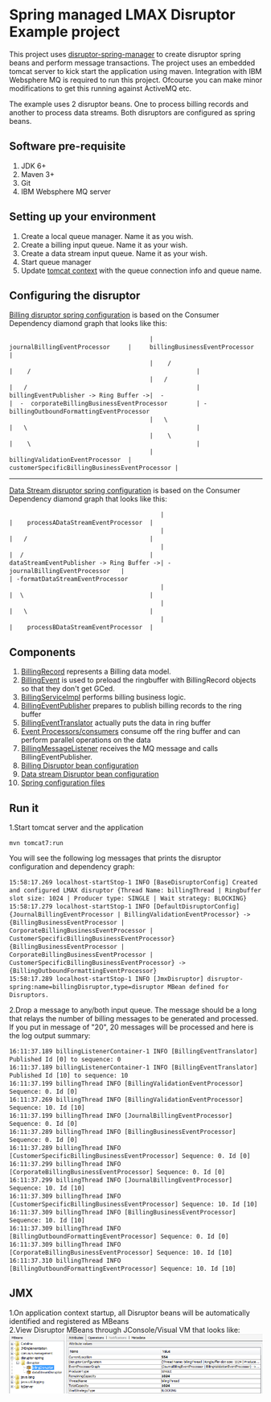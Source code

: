 Spring managed LMAX Disruptor Example project
==================
This project uses [disruptor-spring-manager](https://github.com/anair-it/disruptor-spring-manager) to create disruptor spring beans and perform message transactions. 
The project uses an embedded tomcat server to kick start the application using maven. Integration with IBM Websphere MQ is required to run this project. Ofcourse you can make minor modifications to get this running against ActiveMQ etc.      

The example uses 2 disruptor beans. One to process billing records and another to process data streams. Both disruptors are configured as spring beans.

Software pre-requisite
--------
1. JDK 6+
2. Maven 3+
3. Git      
4. IBM Websphere MQ server       


Setting up your environment
----
1. Create a local queue manager. Name it as you wish.   
2. Create a billing input queue. Name it as your wish.     
3. Create a data stream input queue. Name it as your wish.         
3. Start queue manager    
4. Update [tomcat context](src/main/webapp/META-INF/context.xml) with the queue connection info and queue name.  


Configuring the disruptor
----------

[Billing disruptor spring configuration](src/main/webapp/WEB-INF/spring-billing-disruptor.xml) is based on the Consumer Dependency diamond graph that looks like this:

	                                       |     journalBillingEventProcessor     |     billingBusinessEventProcessor                 |
	                                       |    /                                 |    /                                              |
	                                       |   /                                  |   /                                               |
	billingEventPublisher -> Ring Buffer ->|  -                                   |  -  corporateBillingBusinessEventProcessor        | -billingOutboundFormattingEventProcessor
	                                       |   \                                  |   \                                               |
	                                       |    \                                 |    \                                              |
	                                       |     billingValidationEventProcessor  |     customerSpecificBillingBusinessEventProcessor |


---------
[Data Stream disruptor spring configuration](src/main/webapp/WEB-INF/spring-datastream-disruptor.xml) is based on the Consumer Dependency diamond graph that looks like this:

	                                          |                                  |    processADataStreamEventProcessor  |
	                                          |                                  |   /                                  |
	                                          |                                  |  /                                   |
	dataStreamEventPublisher -> Ring Buffer ->| - journalBillingEventProcessor   |                                      | -formatDataStreamEventProcessor
	                                          |                                  |  \                                   |
	                                          |                                  |   \                                  |
	                                          |                                  |    processBDataStreamEventProcessor  |


Components
----
1. [BillingRecord](src/main/java/org/anair/billing/model/BillingRecord.java) represents a Billing data model.        
2. [BillingEvent](src/main/java/org/anair/billing/disruptor/eventfactory/BillingEvent.java) is used to preload the ringbuffer with BillingRecord objects so that they don't get GCed.          
3. [BillingServiceImpl](src/main/java/org/anair/billing/service/BillingServiceImpl.java) performs billing business logic.    
4. [BillingEventPublisher](src/main/java/org/anair/billing/disruptor/publisher/BillingEventPublisher.java) prepares to publish billing records to the ring buffer       
5. [BillingEventTranslator](src/main/java/org/anair/billing/disruptor/eventtranslator/BillingEventTranslator.java) actually puts the data in ring buffer   
6. [Event Processors/consumers](src/main/java/org/anair/billing/disruptor/eventprocessor) consume off the ring buffer and can perform parallel operations on the data    
4. [BillingMessageListener](src/main/java/org/anair/billing/message/listener/BillingMessageListener.java) receives the MQ message and calls BillingEventPublisher.       
5. [Billing Disruptor bean configuration](src/main/webapp/WEB-INF/spring-billing-disruptor.xml)
6. [Data stream Disruptor bean configuration](src/main/webapp/WEB-INF/spring-datastream-disruptor.xml)                             
7. [Spring configuration files](src/main/webapp/WEB-INF)                      

Run it
----
1.Start tomcat server and the application    
	
	mvn tomcat7:run
You will see the following log messages that prints the disruptor configuration and dependency graph:

	15:58:17.269 localhost-startStop-1 INFO [BaseDisruptorConfig] Created and configured LMAX disruptor {Thread Name: billingThread | Ringbuffer slot size: 1024 | Producer type: SINGLE | Wait strategy: BLOCKING}
	15:58:17.279 localhost-startStop-1 INFO [DefaultDisruptorConfig]
	{JournalBillingEventProcessor | BillingValidationEventProcessor} -> {BillingBusinessEventProcessor | CorporateBillingBusinessEventProcessor | CustomerSpecificBillingBusinessEventProcessor}
	{BillingBusinessEventProcessor | CorporateBillingBusinessEventProcessor | CustomerSpecificBillingBusinessEventProcessor} -> {BillingOutboundFormattingEventProcessor}
	15:58:17.289 localhost-startStop-1 INFO [JmxDisruptor] disruptor-spring:name=billingDisruptor,type=disruptor MBean defined for Disruptors.
	
2.Drop a message to any/both input queue. The message should be a long that relays the number of billing messages to be generated and processed.
If you put in message of "20", 20 messages will be processed and here is the log output summary:

	16:11:37.189 billingListenerContainer-1 INFO [BillingEventTranslator] Published Id [0] to sequence: 0
	16:11:37.189 billingListenerContainer-1 INFO [BillingEventTranslator] Published Id [10] to sequence: 10
	16:11:37.199 billingThread INFO [BillingValidationEventProcessor] Sequence: 0. Id [0]
	16:11:37.269 billingThread INFO [BillingValidationEventProcessor] Sequence: 10. Id [10]
	16:11:37.199 billingThread INFO [JournalBillingEventProcessor] Sequence: 0. Id [0]
	16:11:37.289 billingThread INFO [BillingBusinessEventProcessor] Sequence: 0. Id [0]
	16:11:37.289 billingThread INFO [CustomerSpecificBillingBusinessEventProcessor] Sequence: 0. Id [0]
	16:11:37.299 billingThread INFO [CorporateBillingBusinessEventProcessor] Sequence: 0. Id [0]
	16:11:37.299 billingThread INFO [JournalBillingEventProcessor] Sequence: 10. Id [10]
	16:11:37.309 billingThread INFO [CustomerSpecificBillingBusinessEventProcessor] Sequence: 10. Id [10]
	16:11:37.309 billingThread INFO [BillingBusinessEventProcessor] Sequence: 10. Id [10]
	16:11:37.309 billingThread INFO [BillingOutboundFormattingEventProcessor] Sequence: 0. Id [0]
	16:11:37.309 billingThread INFO [CorporateBillingBusinessEventProcessor] Sequence: 10. Id [10]
	16:11:37.310 billingThread INFO [BillingOutboundFormattingEventProcessor] Sequence: 10. Id [10]


JMX
---
1.On application context startup, all Disruptor beans will be automatically identified and registered as MBeans         
2.View Disruptor MBeans through JConsole/Visual VM that looks like: ![MBean](disruptor-billing-mbean-browser.PNG)
